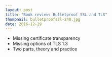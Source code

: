 ```yaml
---
layout: post
title: "Book review: Bulletproof SSL and TLS"
thumbnail: bulletproofssl-240.jpg
date: 2016-12-29
---
```


* Missing certificate transparency
* Missing options of TLS 1.3
* Two parts, theory and practice
